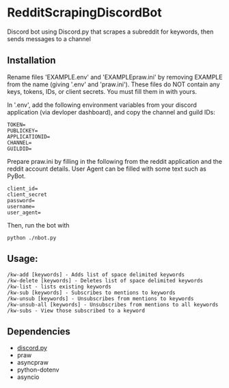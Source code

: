 # RedditScrapingDiscordBot
Discord bot using Discord.py that scrapes a subreddit for keywords, then sends messages to a channel

## Installation
Rename files 'EXAMPLE.env' and 'EXAMPLEpraw.ini' by removing EXAMPLE from the name (giving '.env' and 'praw.ini'). These files do NOT contain any keys, tokens, IDs, or client secrets. You must fill them in with yours.
	
In '.env', add the following environment variables from your discord application (via devloper dashboard), and copy the channel and guild IDs:

```
TOKEN=
PUBLICKEY=
APPLICATIONID=
CHANNEL=
GUILDID=
```

Prepare praw.ini by filling in the following from the reddit application and the reddit account details. User Agent can be filled with some text such as PyBot.

```
client_id=
client_secret
password=
username=
user_agent=
```

Then, run the bot with 
```
python ./nbot.py
```

## Usage:
```
/kw-add [keywords] - Adds list of space delimited keywords
/kw-delete [keywords] - Deletes list of space delimited keywords
/kw-list - lists existing keywords
/kw-sub [keywords] - Subscribes to mentions to keywords
/kw-unsub [keywords] - Unsubscribes from mentions to keywords
/kw-unsub-all [keywords] - Unsubscribes from mentions to all keywords
/kw-subs - View those subscribed to a keyword
```

## Dependencies
- [discord.py](https://github.com/Rapptz/discord.py)
- praw
- asyncpraw
- python-dotenv
- asyncio
